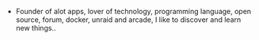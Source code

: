 - Founder of alot apps, lover of technology, programming language, open source, forum, docker, unraid and arcade, I like to discover and learn new things..
  <br>




































































































































































































































































































































































































































































































































































































































































































































































































































































































































































































































































































































































































































































































































































































































































































































































































































































































































































































































































































































































































































































































































































































































































































































































































































































































































































































































































































































































































































































































































































































































